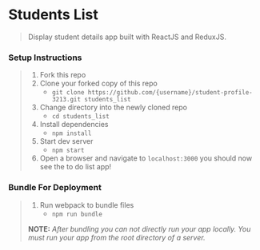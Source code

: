 # Students List

> Display student details app built with ReactJS and ReduxJS.

### Setup Instructions

> 1. Fork this repo
> 1. Clone your forked copy of this repo
>    - `git clone https://github.com/{username}/student-profile-3213.git students_list`
> 1. Change directory into the newly cloned repo
>    - `cd students_list`
> 1. Install dependencies 
>    - `npm install`
> 1. Start dev server
>    - `npm start`
> 1. Open a browser and navigate to `localhost:3000` you should now see the to do list app!

### Bundle For Deployment

> 1. Run webpack to bundle files
>    - `npm run bundle`
> 
> **NOTE:** *After bundling you can not directly run your app locally. You must run your app from the root directory of a server.*
